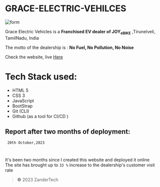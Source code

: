 # GRACE-ELECTRIC-VEHILCES
![form](https://github.com/YOGESHnick/Grace-Electric-Vehicles/assets/108965130/010cb414-6d1d-4cf4-b8c6-1db5a88538d9)
 
Grace Electric Vehicles is a  **Franchised EV dealer of JOY<sub>eBIKE</sub>** ,Tirunelveli, TamilNadu, India

The motto of the dealership is :
 **No Fuel, No Pollution, No Noise**
 
 Check the website, live [Here](https://grace-electric-vehicles.netlify.app/)

# Tech Stack used:
+ HTML 5 
+ CSS 3
+ JavaScript 
+ BootStrap
+ Git (CLI)
+ Github (as a tool for CI/CD )

## Report after two months of deployment:
` 20th October,2023`     
#
 It's been two months since I created this website and deployed it online\
 The site has brought up to `33 %` increase to the dealership's customer visit rate
  
> **©** 2023 ZanderTech


